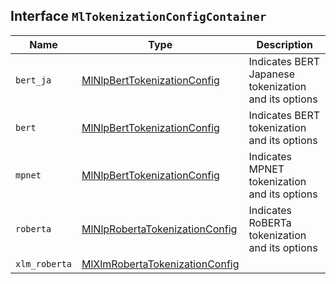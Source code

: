 ## Interface `MlTokenizationConfigContainer`

| Name | Type | Description |
| - | - | - |
| `bert_ja` | [MlNlpBertTokenizationConfig](./MlNlpBertTokenizationConfig.md) | Indicates BERT Japanese tokenization and its options |
| `bert` | [MlNlpBertTokenizationConfig](./MlNlpBertTokenizationConfig.md) | Indicates BERT tokenization and its options |
| `mpnet` | [MlNlpBertTokenizationConfig](./MlNlpBertTokenizationConfig.md) | Indicates MPNET tokenization and its options |
| `roberta` | [MlNlpRobertaTokenizationConfig](./MlNlpRobertaTokenizationConfig.md) | Indicates RoBERTa tokenization and its options |
| `xlm_roberta` | [MlXlmRobertaTokenizationConfig](./MlXlmRobertaTokenizationConfig.md) | &nbsp; |
